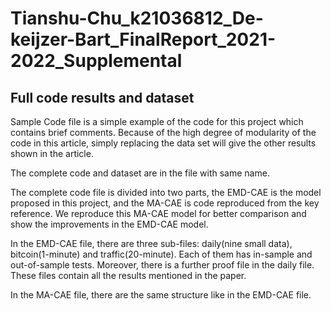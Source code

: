 # Tianshu-Chu_k21036812_De-keijzer-Bart_FinalReport_2021-2022_Supplemental
## Full code results and dataset

Sample Code file is a simple example of the code for this project which contains brief comments. Because of the high degree of modularity of the code in this article, simply replacing the data set will give the other results shown in the article.

The complete code and dataset are in the file with same name.

The complete code file is divided into two parts, the EMD-CAE is the model proposed in this project, and the MA-CAE is code reproduced from the key reference. We reproduce this MA-CAE model for better comparison and show the improvements in the EMD-CAE model.

In the EMD-CAE file, there are three sub-files: daily(nine small data), bitcoin(1-minute) and traffic(20-minute). Each of them has in-sample and out-of-sample tests. Moreover, there is a further proof file in the daily file. These files contain all the results mentioned in the paper.

In the MA-CAE file, there are the same structure like in the EMD-CAE file.
